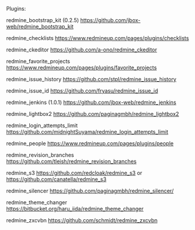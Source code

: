 Plugins:



redmine_bootstrap_kit (0.2.5)
https://github.com/jbox-web/redmine_bootstrap_kit

redmine_checklists
https://www.redmineup.com/pages/plugins/checklists

redmine_ckeditor
https://github.com/a-ono/redmine_ckeditor

redmine_favorite_projects
https://www.redmineup.com/pages/plugins/favorite_projects

redmine_issue_history
https://github.com/stpl/redmine_issue_history

redmine_issue_id
https://github.com/fryasu/redmine_issue_id

redmine_jenkins (1.0.1)
https://github.com/jbox-web/redmine_jenkins

redmine_lightbox2
https://github.com/paginagmbh/redmine_lightbox2

redmine_login_attempts_limit
https://github.com/midnightSuyama/redmine_login_attempts_limit

redmine_people
https://www.redmineup.com/pages/plugins/people

redmine_revision_branches
https://github.com/tleish/redmine_revision_branches

redmine_s3
https://github.com/redcloak/redmine_s3
or
https://github.com/canatella/redmine_s3

redmine_silencer
https://github.com/paginagmbh/redmine_silencer/

redmine_theme_changer
https://bitbucket.org/haru_iida/redmine_theme_changer

redmine_zxcvbn
https://github.com/schmidt/redmine_zxcvbn
